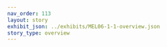 ```yaml
---
nav_order: 113
layout: story
exhibit_json: ../exhibits/MEL06-1-1-overview.json
story_type: overview
---
```

